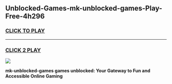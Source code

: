 
## Unblocked-Games-mk-unblocked-games-Play-Free-4h296
<h3>
<a href="https://premium76.site?title=mk-unblocked-games&ref=18A">CLICK TO PLAY</a></h3>
<hr>

<h3>
<a href="https://premium76.site?title=mk-unblocked-games&ref=18A">CLICK 2 PLAY</a>
  
</h3>

<a href="https://premium76.site?title=mk-unblocked-games&ref=18A"><img src="https://clearcache.store/games.png"></a>


**mk-unblocked-games games unblocked: Your Gateway to Fun and Accessible Online Gaming**
